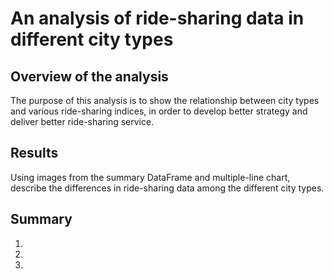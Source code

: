 # An analysis of ride-sharing data in different city types

## Overview of the analysis
The purpose of this analysis is to show the relationship between city types and various ride-sharing indices, in order to develop better strategy and deliver better ride-sharing service.

## Results
Using images from the summary DataFrame and multiple-line chart, describe the differences in ride-sharing data among the different city types.

## Summary
1.
2.
3.